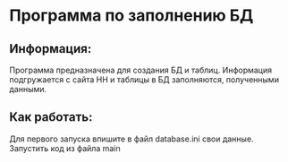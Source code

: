 # Программа по заполнению БД

## Информация:
Программа предназначена для создания БД и таблиц.
Информация подгружается с сайта НН и таблицы в БД заполняются, полученными данными.

## Как работать:
Для первого запуска впишите в файл database.ini свои данные.
Запустить код из файла main


